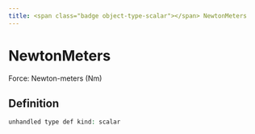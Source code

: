 ```yaml
---
title: <span class="badge object-type-scalar"></span> NewtonMeters
---
```

# <span class="badge object-type-scalar"></span> NewtonMeters

Force: Newton-meters (Nm)

## Definition

```php
unhandled type def kind: scalar
```
